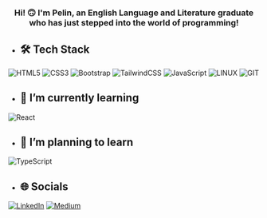 <h3 align="center">Hi! 🙃 I'm Pelin, an English Language and Literature graduate who has just stepped into the world of programming!</h3>


- ## 🛠️ Tech Stack
![HTML5](https://img.shields.io/badge/html5-%23E34F26.svg?style=flat&logo=html5&logoColor=white) ![CSS3](https://img.shields.io/badge/css3-%231572B6.svg?style=flat&logo=css3&logoColor=white) ![Bootstrap](https://img.shields.io/badge/bootstrap-%238511FA.svg?style=flat&logo=bootstrap&logoColor=white) ![TailwindCSS](https://img.shields.io/badge/tailwindcss-%2338B2AC.svg?style=flat&logo=tailwind-css&logoColor=white) ![JavaScript](https://img.shields.io/badge/javascript-%23323330.svg?style=flat&logo=javascript&logoColor=%23F7DF1E) ![LINUX](https://img.shields.io/badge/Linux-FCC624?style=flat&logo=linux&logoColor=black) ![GIT](https://img.shields.io/badge/Git-fc6d26?style=flat&logo=git&logoColor=white)

- ## 🌱 I’m currently learning
![React](https://img.shields.io/badge/react-%2320232a.svg?style=flat&logo=react&logoColor=%2361DAFB)

- ## 🤠 I’m planning to learn
![TypeScript](https://img.shields.io/badge/typescript-%23007ACC.svg?style=flat&logo=typescript&logoColor=white)


- ## 🌐 Socials
[![LinkedIn](https://img.shields.io/badge/LinkedIn-%230077B5.svg?logo=linkedin&logoColor=white)](https://linkedin.com/in/pelinkaynarca) [![Medium](https://img.shields.io/badge/Medium-12100E?logo=medium&logoColor=white)](https://medium.com/@pelinkaynarca) 
